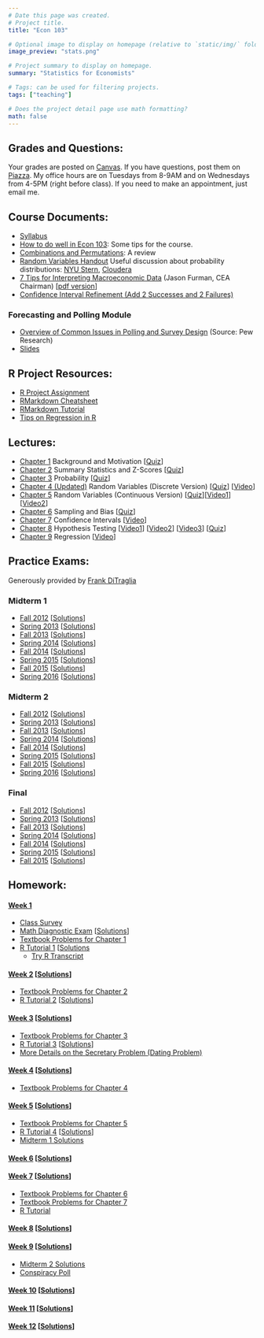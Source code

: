 ```yaml
---
# Date this page was created.
# Project title.
title: "Econ 103"

# Optional image to display on homepage (relative to `static/img/` folder).
image_preview: "stats.png"

# Project summary to display on homepage.
summary: "Statistics for Economists"

# Tags: can be used for filtering projects.
tags: ["teaching"]

# Does the project detail page use math formatting?
math: false
---
```

  
## Grades and Questions:

Your grades are posted on [Canvas](https://canvas.upenn.edu/). If you have questions, post them on [Piazza](http://piazza.com). My office hours are on Tuesdays from 8-9AM and on Wednesdays from 4-5PM (right before class). If you need to make an appointment, just email me.

## Course Documents:

- [Syllabus](https://docs.google.com/viewer?url=https://github.com/emallickhossain/Econ103Public/raw/master/syllabus.pdf) 
- [How to do well in Econ 103](https://docs.google.com/viewer?url=https://github.com/emallickhossain/Econ103Public/raw/master/HowToDoWell.pdf): Some tips for the course. 
- [Combinations and Permutations](https://docs.google.com/viewer?url=https://github.com/emallickhossain/Econ103Public/raw/master/ClassicalProbability.pdf): A review 
- [Random Variables Handout](https://docs.google.com/viewer?url=https://github.com/emallickhossain/Econ103Public/raw/master/RandomVariablesHandout.pdf) Useful discussion about probability distributions: [NYU Stern](http://people.stern.nyu.edu/adamodar/New_Home_Page/StatFile/statdistns.htm), [Cloudera](http://blog.cloudera.com/blog/2015/12/common-probability-distributions-the-data-scientists-crib-sheet/) 
- [7 Tips for Interpreting Macroeconomic Data](http://www.milkenreview.org/articles/extracting-the-signal-from-the-noise-7-tips-for-interpreting-macroeconomic-data) (Jason Furman, CEA Chairman) [[pdf version](http://assets1c.milkeninstitute.org/assets/Publication/MIReview/PDF/26-38-MR72.pdf)]
- [Confidence Interval Refinement (Add 2 Successes and 2 Failures)](http://www.stat.ufl.edu/~aa/articles/agresti_caffo_2000.pdf)

### Forecasting and Polling Module
- [Overview of Common Issues in Polling and Survey Design](http://www.pewresearch.org/methodology/u-s-survey-research/sampling/) (Source: Pew Research)
- [Slides](https://docs.google.com/viewer?url=https://github.com/emallickhossain/Econ103Public/raw/master/slides/ForecastingModule/pollsForecasting.pdf)

## R Project Resources:

- [R Project Assignment](https://docs.google.com/viewer?url=https://github.com/emallickhossain/Econ103Public/raw/master/RProject.pdf) 
- [RMarkdown Cheatsheet](https://www.rstudio.com/wp-content/uploads/2015/02/rmarkdown-cheatsheet.pdf) 
- [RMarkdown Tutorial](https://www.datacamp.com/courses/reporting-with-r-markdown)
- [Tips on Regression in R](https://docs.google.com/viewer?url=https://github.com/emallickhossain/Econ103Public/raw/master/slides/lecture25_child_test.pdf)

## Lectures:

- [Chapter 1](https://docs.google.com/viewer?url=https://github.com/emallickhossain/Econ103Public/raw/master/slides/chapter01_handout.pdf) Background and Motivation [[Quiz](https://docs.google.com/viewer?url=https://github.com/emallickhossain/Econ103Public/raw/master/Quiz/quiz01_handout.pdf)] 
- [Chapter 2](https://docs.google.com/viewer?url=https://github.com/emallickhossain/Econ103Public/raw/master/slides/chapter02_handout.pdf) Summary Statistics and Z-Scores [[Quiz](https://docs.google.com/viewer?url=https://github.com/emallickhossain/Econ103Public/raw/master/Quiz/quiz02_handout.pdf)] 
- [Chapter 3](https://docs.google.com/viewer?url=https://github.com/emallickhossain/Econ103Public/raw/master/slides/chapter03_handout.pdf) Probability [[Quiz](https://docs.google.com/viewer?url=https://github.com/emallickhossain/Econ103Public/raw/master/Quiz/quiz03_handout.pdf)] 
- [Chapter 4 (Updated)](https://docs.google.com/viewer?url=https://github.com/emallickhossain/Econ103Public/raw/master/slides/chapter04_handout.pdf) Random Variables (Discrete Version) [[Quiz](https://docs.google.com/viewer?url=https://github.com/emallickhossain/Econ103Public/raw/master/Quiz/quiz04_handout.pdf)] [[Video](https://www.youtube.com/watch?v=hPf5GQDUcOo)] 
- [Chapter 5](https://docs.google.com/viewer?url=https://github.com/emallickhossain/Econ103Public/raw/master/slides/chapter05_handout.pdf) Random Variables (Continuous Version) [[Quiz](https://docs.google.com/viewer?url=https://github.com/emallickhossain/Econ103Public/raw/master/Quiz/quiz05_handout.pdf)][[Video1](https://youtu.be/-SG9gLEP9H0)][[Video2](https://youtu.be/nxOz0FwSAc0)] 
- [Chapter 6](https://docs.google.com/viewer?url=https://github.com/emallickhossain/Econ103Public/raw/master/slides/chapter06_handout.pdf) Sampling and Bias [[Quiz](https://docs.google.com/viewer?url=https://github.com/emallickhossain/Econ103Public/raw/master/Quiz/quiz06_handout.pdf)] 
- [Chapter 7](https://docs.google.com/viewer?url=https://github.com/emallickhossain/Econ103Public/raw/master/slides/chapter07_handout.pdf) Confidence Intervals [[Video](https://youtu.be/CWL1jlnyfYM)]
- [Chapter 8](https://docs.google.com/viewer?url=https://github.com/emallickhossain/Econ103Public/raw/master/slides/chapter08_handout.pdf) Hypothesis Testing [[Video1](https://youtu.be/REaBq7eaW1M)] [[Video2](https://youtu.be/rwLeP8mIYkQ)] [[Video3](https://youtu.be/8O6zC3IVhpg)] [[Quiz](https://docs.google.com/viewer?url=https://github.com/emallickhossain/Econ103Public/raw/master/Quiz/quiz09.pdf)]
- [Chapter 9](https://docs.google.com/viewer?url=https://github.com/emallickhossain/Econ103Public/raw/master/slides/chapter09_handout.pdf) Regression [[Video](https://youtu.be/dRIlfwrT22E)]

## Practice Exams:

Generously provided by [Frank DiTraglia](http://ditraglia.com/)

### Midterm 1

*   [Fall 2012](https://docs.google.com/viewer?url=https://github.com/emallickhossain/Econ103Public/raw/master/PracticeExams/midterm1_2012_10_03.pdf) [[Solutions](https://docs.google.com/viewer?url=https://github.com/emallickhossain/Econ103Public/raw/master/PracticeExams/midterm1_2012_10_03_solutions.pdf "midterm1_2012_10_03_solutions")]
*   [Spring 2013](https://docs.google.com/viewer?url=https://github.com/emallickhossain/Econ103Public/raw/master/PracticeExams/midterm1_2013_02_11.pdf "midterm1_2013_02_11") [[Solutions](https://docs.google.com/viewer?url=https://github.com/emallickhossain/Econ103Public/raw/master/PracticeExams/midterm1_2013_02_11_solutions.pdf "midterm1_2013_02_11_solutions")]
*   [Fall 2013](https://docs.google.com/viewer?url=https://github.com/emallickhossain/Econ103Public/raw/master/PracticeExams/midterm1_2013_09_30.pdf "midterm1_2013_09_30") [[Solutions](https://docs.google.com/viewer?url=https://github.com/emallickhossain/Econ103Public/raw/master/PracticeExams/midterm1_2013_09_30_solutions.pdf "midterm1_2013_09_30_solutions")]
*   [Spring 2014](https://docs.google.com/viewer?url=https://github.com/emallickhossain/Econ103Public/raw/master/PracticeExams/midterm1_2014_02_11.pdf "midterm1_2014_02_11") [[Solutions](https://docs.google.com/viewer?url=https://github.com/emallickhossain/Econ103Public/raw/master/PracticeExams/midterm1_2014_02_11_solutions.pdf "midterm1_2014_02_11_solutions")]
*   [Fall 2014](https://docs.google.com/viewer?url=https://github.com/emallickhossain/Econ103Public/raw/master/PracticeExams/midterm1_2014_09_29.pdf "midterm1_2014_09_29") [[Solutions](https://docs.google.com/viewer?url=https://github.com/emallickhossain/Econ103Public/raw/master/PracticeExams/midterm1_2014_09_29_solutions.pdf "midterm1_2014_09_29_solutions")]
*   [Spring 2015](https://docs.google.com/viewer?url=https://github.com/emallickhossain/Econ103Public/raw/master/PracticeExams/midterm1_2015_02_10.pdf "midterm1_2015_02_10") [[Solutions](https://docs.google.com/viewer?url=https://github.com/emallickhossain/Econ103Public/raw/master/PracticeExams/midterm1_2015_02_10_solutions.pdf "midterm1_2015_02_10_solutions")]
*   [Fall 2015](https://docs.google.com/viewer?url=https://github.com/emallickhossain/Econ103Public/raw/master/PracticeExams/midterm1_2015_09_28.pdf "midterm1_2015_09_28") [[Solutions](https://docs.google.com/viewer?url=https://github.com/emallickhossain/Econ103Public/raw/master/PracticeExams/midterm1_2015_09_28_solutions.pdf "midterm1_2015_09_28_solutions")]
*   [Spring 2016](https://docs.google.com/viewer?url=https://github.com/emallickhossain/Econ103Public/raw/master/PracticeExams/midterm1_2016_02_16.pdf "midterm1_2016_02_16") [[Solutions](https://docs.google.com/viewer?url=https://github.com/emallickhossain/Econ103Public/raw/master/PracticeExams/midterm1_2016_02_16_solutions.pdf "midterm1_2016_02_16_solutions")]

### Midterm 2

*   [Fall 2012](https://docs.google.com/viewer?url=https://github.com/emallickhossain/Econ103Public/raw/master/PracticeExams/midterm2_2012_11_07.pdf "midterm2_2012_11_07") [[Solutions](https://docs.google.com/viewer?url=https://github.com/emallickhossain/Econ103Public/raw/master/PracticeExams/midterm2_2012_11_07_solutions.pdf "midterm2_2012_11_07_solutions")]
*   [Spring 2013](https://docs.google.com/viewer?url=https://github.com/emallickhossain/Econ103Public/raw/master/PracticeExams/midterm2_2013_03_25.pdf "midterm2_2013_03_25") [[Solutions](https://docs.google.com/viewer?url=https://github.com/emallickhossain/Econ103Public/raw/master/PracticeExams/midterm2_2013_03_25_solutions.pdf "midterm2_2013_03_25_solutions")]
*   [Fall 2013](https://docs.google.com/viewer?url=https://github.com/emallickhossain/Econ103Public/raw/master/PracticeExams/midterm2_2013_11_11.pdf "midterm2_2013_11_11") [[Solutions](https://docs.google.com/viewer?url=https://github.com/emallickhossain/Econ103Public/raw/master/PracticeExams/midterm2_2013_11_11_solutions.pdf "midterm2_2013_11_11_solutions")]
*   [Spring 2014](https://docs.google.com/viewer?url=https://github.com/emallickhossain/Econ103Public/raw/master/PracticeExams/midterm2_2014_03_25.pdf "midterm2_2014_03_25") [[Solutions](https://docs.google.com/viewer?url=https://github.com/emallickhossain/Econ103Public/raw/master/PracticeExams/midterm2_2014_03_25_solutions.pdf "midterm2_2014_03_25_solutions")]
*   [Fall 2014](https://docs.google.com/viewer?url=https://github.com/emallickhossain/Econ103Public/raw/master/PracticeExams/midterm2_2014_11_03.pdf "midterm2_2014_11_03") [[Solutions](https://docs.google.com/viewer?url=https://github.com/emallickhossain/Econ103Public/raw/master/PracticeExams/midterm2_2014_11_03_solutions.pdf "midterm2_2014_11_03_solutions")]
*   [Spring 2015](https://docs.google.com/viewer?url=https://github.com/emallickhossain/Econ103Public/raw/master/PracticeExams/midterm2_2015_03_24.pdf "midterm2_2015_03_24") [[Solutions](https://docs.google.com/viewer?url=https://github.com/emallickhossain/Econ103Public/raw/master/PracticeExams/midterm2_2015_03_24_solutions.pdf "midterm2_2015_03_24_solutions")]
*   [Fall 2015](https://docs.google.com/viewer?url=https://github.com/emallickhossain/Econ103Public/raw/master/PracticeExams/midterm2_2015_11_02.pdf "midterm2_2015_11_02") [[Solutions](https://docs.google.com/viewer?url=https://github.com/emallickhossain/Econ103Public/raw/master/PracticeExams/midterm2_2015_11_02_solutions.pdf "midterm2_2015_11_02_solutions")]
*   [Spring 2016](https://docs.google.com/viewer?url=https://github.com/emallickhossain/Econ103Public/raw/master/PracticeExams/midterm2_2016_03_22.pdf "midterm2_2016_03_22") [[Solutions](https://docs.google.com/viewer?url=https://github.com/emallickhossain/Econ103Public/raw/master/PracticeExams/midterm2_2016_03_22_solutions.pdf "midterm2_2016_03_22_solutions")]

### Final

*   [Fall 2012](https://docs.google.com/viewer?url=https://github.com/emallickhossain/Econ103Public/raw/master/PracticeExams/final_2012_12_12.pdf "final_2012_12_12") [[Solutions](https://docs.google.com/viewer?url=https://github.com/emallickhossain/Econ103Public/raw/master/PracticeExams/final_2012_12_12_solutions.pdf "final_2012_12_12_solutions")]
*   [Spring 2013](https://docs.google.com/viewer?url=https://github.com/emallickhossain/Econ103Public/raw/master/PracticeExams/final_2013_05_01.pdf "final_2013_05_01") [[Solutions](https://docs.google.com/viewer?url=https://github.com/emallickhossain/Econ103Public/raw/master/PracticeExams/final_2013_05_01_solutions.pdf "final_2013_05_01_solutions")]
*   [Fall 2013](https://docs.google.com/viewer?url=https://github.com/emallickhossain/Econ103Public/raw/master/PracticeExams/final_2013_12_19.pdf "final_2013_12_19") [[Solutions](https://docs.google.com/viewer?url=https://github.com/emallickhossain/Econ103Public/raw/master/PracticeExams/final_2013_12_19_solutions.pdf "final_2013_12_19_solutions")]
*   [Spring 2014](https://docs.google.com/viewer?url=https://github.com/emallickhossain/Econ103Public/raw/master/PracticeExams/final_2014_05_07.pdf "final_2014_05_07") [[Solutions](https://docs.google.com/viewer?url=https://github.com/emallickhossain/Econ103Public/raw/master/PracticeExams/final_2014_05_07_solutions.pdf "final_2014_05_07_solutions")]
*   [Fall 2014](https://docs.google.com/viewer?url=https://github.com/emallickhossain/Econ103Public/raw/master/PracticeExams/final_2014_12_16.pdf "final_2014_12_16") [[Solutions](https://docs.google.com/viewer?url=https://github.com/emallickhossain/Econ103Public/raw/master/PracticeExams/final_2014_12_16_solutions.pdf "final_2014_12_16_solutions")]
*   [Spring 2015](https://docs.google.com/viewer?url=https://github.com/emallickhossain/Econ103Public/raw/master/PracticeExams/final_2015_05_04.pdf "final_2015_05_04") [[Solutions](https://docs.google.com/viewer?url=https://github.com/emallickhossain/Econ103Public/raw/master/PracticeExams/final_2015_05_04_solutions.pdf "final_2015_05_04_solutions")]
*   [Fall 2015](https://docs.google.com/viewer?url=https://github.com/emallickhossain/Econ103Public/raw/master/PracticeExams/final_2015_12_11.pdf "final_2015_12_11") [[Solutions](https://docs.google.com/viewer?url=https://github.com/emallickhossain/Econ103Public/raw/master/PracticeExams/final_2015_12_11_solutions.pdf "final_2015_12_11_solutions")]

## Homework:

#### [Week 1](https://docs.google.com/viewer?url=https://github.com/emallickhossain/Econ103Public/blob/master/homework/HW01.pdf "HW01")

*   [Class Survey](https://goo.gl/forms/Me9tNZaPlpogNvtV2)
*   [Math Diagnostic Exam](https://docs.google.com/viewer?url=https://github.com/emallickhossain/Econ103Public/blob/master/MathDiagnostic/MathDiagnostic.pdf "MathDiagnostic") [[Solutions](https://docs.google.com/viewer?url=https://github.com/emallickhossain/Econ103Public/blob/master/MathDiagnostic/MathDiagnosticSolns.pdf "MathDiagnosticSolns")]
*   [Textbook Problems for Chapter 1](https://docs.google.com/viewer?url=https://github.com/emallickhossain/Econ103Public/blob/master/homework/Ch1Problems.pdf "Ch1Problems")
*   [R Tutorial 1](https://rawgit.com/emallickhossain/Econ103Public/master/Rtutorials/Rtutorial1.html) [[Solutions](https://github.com/emallickhossain/Econ103Public/blob/master/Rtutorials/Rtutorial1.R)
    *   [Try R Transcript](https://github.com/emallickhossain/Econ103Public/blob/master/Rtutorials/try.R)

#### [Week 2](https://docs.google.com/viewer?url=https://github.com/emallickhossain/Econ103Public/blob/master/homework/HW02.pdf "hw02") [[Solutions](https://docs.google.com/viewer?url=https://github.com/emallickhossain/Econ103Public/blob/master/homework/HW02_solutions.pdf "hw02_solutions")]

*   [Textbook Problems for Chapter 2](https://docs.google.com/viewer?url=https://github.com/emallickhossain/Econ103Public/blob/master/homework/Ch2Problems.pdf "ch2problems")
*   [R Tutorial 2](https://rawgit.com/emallickhossain/Econ103Public/master/Rtutorials/Rtutorial2.html) [[Solutions](https://github.com/emallickhossain/Econ103Public/blob/master/Rtutorials/Rtutorial2.R)]

#### [Week 3](https://docs.google.com/viewer?url=https://github.com/emallickhossain/Econ103Public/blob/master/homework/HW03.pdf "hw03") [[Solutions](https://docs.google.com/viewer?url=https://github.com/emallickhossain/Econ103Public/blob/master/homework/HW03_solutions.pdf "hw03_solutions")]

*   [Textbook Problems for Chapter 3](https://docs.google.com/viewer?url=https://github.com/emallickhossain/Econ103Public/blob/master/homework/Ch3Problems.pdf "ch3problems")
*   [R Tutorial 3](https://rawgit.com/emallickhossain/Econ103Public/master/Rtutorials/Rtutorial3.html) [[Solutions](https://github.com/emallickhossain/Econ103Public/blob/master/Rtutorials/Rtutorial3.R)]
*   [More Details on the Secretary Problem (Dating Problem)](http://www.math.uah.edu/stat/urn/Secretary.html)

#### [Week 4](https://docs.google.com/viewer?url=https://github.com/emallickhossain/Econ103Public/blob/master/homework/HW04.pdf "hw04") [[Solutions](https://docs.google.com/viewer?url=https://github.com/emallickhossain/Econ103Public/blob/master/homework/HW04_solutions.pdf "hw04_solutions")]

*   [Textbook Problems for Chapter 4](https://docs.google.com/viewer?url=https://github.com/emallickhossain/Econ103Public/blob/master/homework/Ch4Problems.pdf "ch4problems")

#### [Week 5](https://docs.google.com/viewer?url=https://github.com/emallickhossain/Econ103Public/blob/master/homework/HW05.pdf "hw05") [[Solutions](https://docs.google.com/viewer?url=https://github.com/emallickhossain/Econ103Public/blob/master/homework/HW05_solutions.pdf "hw05_solutions")]

*   [Textbook Problems for Chapter 5](https://docs.google.com/viewer?url=https://github.com/emallickhossain/Econ103Public/blob/master/homework/Ch5Problems.pdf "ch5problems")
*   [R Tutorial 4](https://rawgit.com/emallickhossain/Econ103Public/master/Rtutorials/Rtutorial4.html) [[Solutions](https://github.com/emallickhossain/Econ103Public/blob/master/Rtutorials/Rtutorial4.R)]
* [Midterm 1 Solutions](https://docs.google.com/viewer?url=https://github.com/emallickhossain/Econ103Public/raw/master/PracticeExams/Midterm1_92816_solutions.pdf)

#### [Week 6](https://docs.google.com/viewer?url=https://github.com/emallickhossain/Econ103Public/blob/master/homework/HW06.pdf "hw06") [[Solutions](https://docs.google.com/viewer?url=https://github.com/emallickhossain/Econ103Public/blob/master/homework/HW06_solutions.pdf "hw06_solutions")]

#### [Week 7](https://docs.google.com/viewer?url=https://github.com/emallickhossain/Econ103Public/blob/master/homework/HW07.pdf "hw07update") [[Solutions](https://docs.google.com/viewer?url=https://github.com/emallickhossain/Econ103Public/blob/master/homework/HW07_solutions.pdf "hw07_solutions")]

*   [Textbook Problems for Chapter 6](https://docs.google.com/viewer?url=https://github.com/emallickhossain/Econ103Public/blob/master/homework/Ch6Problems.pdf "ch6problems")
*   [Textbook Problems for Chapter 7](https://docs.google.com/viewer?url=https://github.com/emallickhossain/Econ103Public/blob/master/homework/Ch7Problems.pdf "ch7problems")
*   [R Tutorial](https://www.datacamp.com/courses/reporting-with-r-markdown)

#### [Week 8](https://docs.google.com/viewer?url=https://github.com/emallickhossain/Econ103Public/blob/master/homework/HW08.pdf "hw08") [[Solutions](https://docs.google.com/viewer?url=https://github.com/emallickhossain/Econ103Public/blob/master/homework/HW08_solutions.pdf "hw08_solutions")]

#### [Week 9](https://docs.google.com/viewer?url=https://github.com/emallickhossain/Econ103Public/blob/master/homework/HW09.pdf "hw08") [[Solutions](https://docs.google.com/viewer?url=https://github.com/emallickhossain/Econ103Public/blob/master/homework/HW09_solutions.pdf "hw08_solutions")]
* [Midterm 2 Solutions](https://docs.google.com/viewer?url=https://github.com/emallickhossain/Econ103Public/raw/master/PracticeExams/Midterm2_110216_solutions.pdf)
* [Conspiracy Poll](https://docs.google.com/viewer?url=https://github.com/emallickhossain/Econ103Public/raw/master/homework/conspiracy.pdf)

#### [Week 10](https://docs.google.com/viewer?url=https://github.com/emallickhossain/Econ103Public/blob/master/homework/HW10.pdf "hw08") [[Solutions](https://docs.google.com/viewer?url=https://github.com/emallickhossain/Econ103Public/blob/master/homework/HW10_solutions.pdf "hw08_solutions")]

#### [Week 11](https://docs.google.com/viewer?url=https://github.com/emallickhossain/Econ103Public/blob/master/homework/HW11.pdf "hw08") [[Solutions](https://docs.google.com/viewer?url=https://github.com/emallickhossain/Econ103Public/blob/master/homework/HW11_solutions.pdf "hw08_solutions")]

#### [Week 12](https://docs.google.com/viewer?url=https://github.com/emallickhossain/Econ103Public/blob/master/homework/HW12.pdf "hw08") [[Solutions](https://docs.google.com/viewer?url=https://github.com/emallickhossain/Econ103Public/blob/master/homework/HW12_solutions.pdf "hw08_solutions")]
